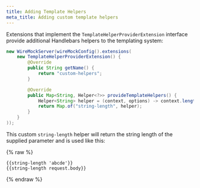 ```yaml
---
title: Adding Template Helpers
meta_title: Adding custom template helpers
---
```


Extensions that implement the `TemplateHelperProviderExtension` interface provide additional Handlebars helpers to the templating system:

```java
new WireMockServer(wireMockConfig().extensions(
    new TemplateHelperProviderExtension() {
        @Override
        public String getName() {
            return "custom-helpers";
        }

        @Override
        public Map<String, Helper<?>> provideTemplateHelpers() {
            Helper<String> helper = (context, options) -> context.length();
            return Map.of("string-length", helper);
        }
    }
));
```

This custom `string-length` helper will return the string length of the supplied parameter and is used like this:

{% raw %}

```
{{string-length 'abcde'}}
{{string-length request.body}}
```

{% endraw %}
